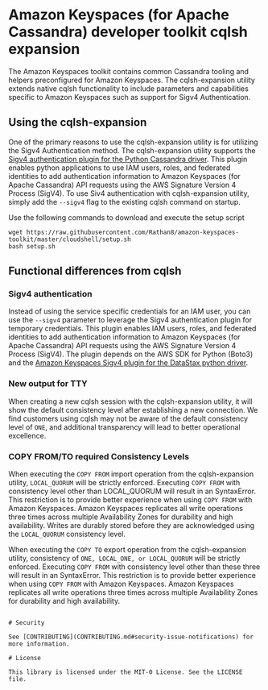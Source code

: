 #  Amazon Keyspaces (for Apache Cassandra) developer toolkit cqlsh expansion

The Amazon Keyspaces toolkit contains common Cassandra tooling and helpers preconfigured for Amazon Keyspaces. The cqlsh-expansion utility extends native cqlsh functionality to include parameters and capabilities specific to Amazon Keyspaces such as support for Sigv4 Authentication.


## Using the cqlsh-expansion
One of the primary reasons to use the cqlsh-expansion utility is for utilizing the Sigv4 Authentication method. The cqlsh-expansion utility supports the [Sigv4 authentication plugin for the Python Cassandra driver](https://github.com/aws/aws-sigv4-auth-cassandra-python-driver-plugin). This plugin enables python applications to use IAM users, roles, and federated identities to add authentication information to Amazon Keyspaces (for Apache Cassandra) API requests using the AWS Signature Version 4 Process (SigV4).  To use Siv4 authentication with cqlsh-expansion utility, simply add the `--sigv4` flag to the existing cqlsh command on startup.   

Use the following commands to download and execute the setup script
 ``` 
 wget https://raw.githubusercontent.com/Rathan8/amazon-keyspaces-toolkit/master/cloudshell/setup.sh 
 bash setup.sh
 ```


## Functional differences from cqlsh

### Sigv4 authentication
Instead of using the service specific credentials for an IAM user, you can use the `--sigv4` parameter to leverage the Sigv4 authentication plugin for temporary credentials.  This plugin enables IAM users, roles, and federated identities to add authentication information to Amazon Keyspaces (for Apache Cassandra) API requests using the AWS Signature Version 4 Process (SigV4). The plugin depends on the AWS SDK for Python (Boto3) and the [Amazon Keyspaces Sigv4 plugin for the DataStax python driver](https://github.com/aws/aws-sigv4-auth-cassandra-python-driver-plugin).

### New output for TTY
When creating a new cqlsh session with the cqlsh-expansion utility, it will show the default consistency level after establishing a new connection. We find customers using cqlsh may not be aware of the default consistency level of `ONE`, and additional transparency will lead to better operational excellence.  

### COPY FROM/TO required Consistency Levels  
When executing the `COPY FROM` import operation from the cqlsh-expansion utility, `LOCAL_QUORUM` will be strictly enforced. Executing `COPY FROM` with consistency level other than LOCAL_QUORUM will result in an SyntaxError.  This restriction is to provide better experience when using `COPY FROM` with Amazon Keyspaces. Amazon Keyspaces replicates all write operations three times across multiple Availability Zones for durability and high availability. Writes are durably stored before they are acknowledged using the `LOCAL_QUORUM` consistency level.

When executing the `COPY TO` export operation from the cqlsh-expansion utility, consistency of `ONE, LOCAL_ONE, or LOCAL_QUORUM` will be strictly enforced. Executing `COPY FROM` with consistency level other than these three will result in an SyntaxError.  This restriction is to provide better experience when using `COPY FROM` with Amazon Keyspaces. Amazon Keyspaces replicates all write operations three times across multiple Availability Zones for durability and high availability. 
```

# Security

See [CONTRIBUTING](CONTRIBUTING.md#security-issue-notifications) for more information.

# License

This library is licensed under the MIT-0 License. See the LICENSE file.

